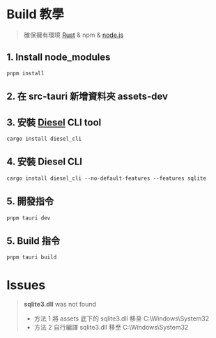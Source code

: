 # Build 教學

> 確保擁有環境 [Rust](https://www.rust-lang.org/) & npm & [node.js](https://nodejs.org/en/)

## 1. Install node_modules
```
pnpm install
```

## 2. 在 src-tauri 新增資料夾 assets-dev

## 3. 安裝 [Diesel](https://diesel.rs/) CLI tool
```
cargo install diesel_cli
```

## 4. 安裝 Diesel CLI
```
cargo install diesel_cli --no-default-features --features sqlite
```

## 5. 開發指令
```
pnpm tauri dev
```

## 5. Build 指令
```
pnpm tauri build
```

# Issues
> **sqlite3.dll** was not found
>* 方法 1 將 assets 底下的 sqlite3.dll 移至 C:\Windows\System32
>* 方法 2 自行編譯 sqlite3.dll 移至 C:\Windows\System32
